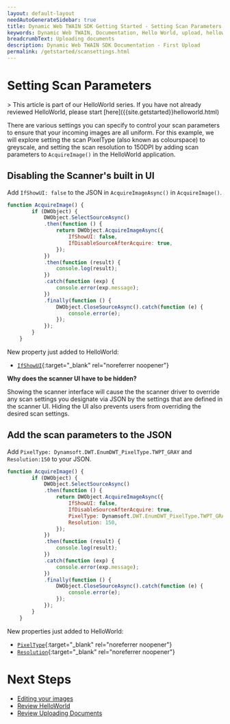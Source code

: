```yaml
---
layout: default-layout
needAutoGenerateSidebar: true
title: Dynamic Web TWAIN SDK Getting Started - Setting Scan Parameters
keywords: Dynamic Web TWAIN, Documentation, Hello World, upload, helloworld
breadcrumbText: Uploading documents
description: Dynamic Web TWAIN SDK Documentation - First Upload
permalink: /getstarted/scansettings.html
---
```


# Setting Scan Parameters

<div class='blockquote-note'></div>
> This article is part of our HelloWorld series. If you have not already reviewed HelloWorld, please start [here]({{site.getstarted}}helloworld.html)

There are various settings you can specify to control your scan parameters to ensure that your incoming images are all uniform. For this example, we will explore setting  the scan PixelType (also known as colourspace) to greyscale, and setting the scan resolution to 150DPI by adding scan parameters to `AcquireImage()` in the HelloWorld application.

## Disabling the Scanner's built in UI

Add `IfShowUI: false` to the JSON in `AcquireImageAsync()` in `AcquireImage()`.

```js
function AcquireImage() {
        if (DWObject) {
            DWObject.SelectSourceAsync()
            .then(function () {
                return DWObject.AcquireImageAsync({
                    IfShowUI: false,
                    IfDisableSourceAfterAcquire: true,
                });
            })
            .then(function (result) {
                console.log(result);
            })
            .catch(function (exp) {
                console.error(exp.message);
            })
            .finally(function () {
                DWObject.CloseSourceAsync().catch(function (e) {
                    console.error(e);
                });
            });
        }
    }
```

New property just added to HelloWorld:

- [`IfShowUI`]({{site.info}}api/WebTwain_Acquire.html#ifshowui){:target="_blank" rel="noreferrer noopener"}

**Why does the scanner UI have to be hidden?** 

Showing the scanner interface will cause the the scanner driver to override any scan settings you designate via JSON by the settings that are defined in the scanner UI. Hiding the UI also prevents users from overriding the desired scan settings.

## Add the scan parameters to the JSON

Add `PixelType: Dynamsoft.DWT.EnumDWT_PixelType.TWPT_GRAY` and `Resolution:150` to your JSON.

```js
function AcquireImage() {
        if (DWObject) {
            DWObject.SelectSourceAsync()
            .then(function () {
                return DWObject.AcquireImageAsync({
                    IfShowUI: false,
                    IfDisableSourceAfterAcquire: true,
                    PixelType: Dynamsoft.DWT.EnumDWT_PixelType.TWPT_GRAY,
                    Resolution: 150,
                });
            })
            .then(function (result) {
                console.log(result);
            })
            .catch(function (exp) {
                console.error(exp.message);
            })
            .finally(function () {
                DWObject.CloseSourceAsync().catch(function (e) {
                    console.error(e);
                });
            });
        }
    }
```

New properties just added to HelloWorld:

- [`PixelType`]({{site.info}}api/WebTwain_Acquire.html#pixeltype){:target="_blank" rel="noreferrer noopener"}
- [`Resolution`]({{site.info}}api/WebTwain_Acquire.html#resolution){:target="_blank" rel="noreferrer noopener"}

# Next Steps

- [Editing your images]({{site.getstarted}}editing.html)
- [Review HelloWorld]({{site.getstarted}}helloworld.html)
- [Review Uploading Documents]({{site.getstarted}}uploading.html)